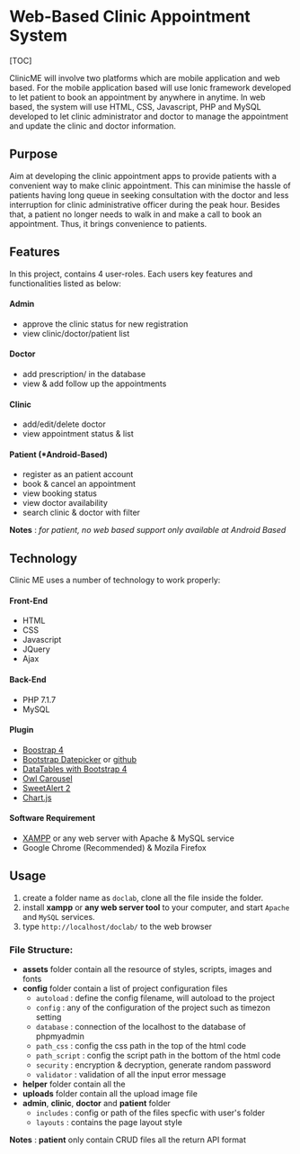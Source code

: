 # Web-Based Clinic Appointment System

[TOC]

ClinicME will involve two platforms which are mobile application and web based. For the mobile application based will use Ionic framework developed to let patient to book an appointment by anywhere in anytime. In web based, the system will use HTML, CSS, Javascript, PHP and MySQL developed to let clinic administrator and doctor to manage the appointment and update the clinic and doctor information.

## Purpose
Aim at developing the clinic appointment apps to provide patients with a convenient way to make clinic appointment. This can minimise the hassle of patients having long queue in seeking consultation with the doctor and less interruption for clinic administrative officer during the peak hour. Besides that, a patient no longer needs to walk in and make a call to book an appointment. Thus, it brings convenience to patients.

## Features
In this project, contains 4 user-roles. Each users key features and functionalities listed as below:

#### Admin
- approve the clinic status for new registration
- view clinic/doctor/patient list

#### Doctor
- add prescription/ in the database
- view & add follow up the appointments

#### Clinic
- add/edit/delete doctor
- view appointment status & list

#### Patient (*Android-Based)
- register as an patient account
- book & cancel an appointment
- view booking status
- view doctor availability
- search clinic & doctor with filter

**Notes** : *for patient, no web based support only available at Android Based*

## Technology
Clinic ME uses a number of technology to work properly:

#### Front-End
- HTML
- CSS
- Javascript
- JQuery
- Ajax

#### Back-End
- PHP 7.1.7
- MySQL

#### Plugin
- [Boostrap 4](https://www.chartjs.org/)
- [Bootstrap Datepicker](https://bootstrap-datepicker.readthedocs.io/en/stable/) or [github](https://github.com/uxsolutions/bootstrap-datepicker)
- [DataTables with Bootstrap 4](https://datatables.net/examples/styling/bootstrap4)
- [Owl Carousel](https://owlcarousel2.github.io/OwlCarousel2/)
- [SweetAlert 2](https://sweetalert2.github.io/)
- [Chart.js](https://www.chartjs.org/)

#### Software Requirement
- [XAMPP](https://www.apachefriends.org/index.html) or any web server with Apache & MySQL service
- Google Chrome (Recommended) & Mozila Firefox

## Usage
1. create a folder name as `doclab`, clone all the file inside the folder.
2. install **xampp** or **any web server tool** to your computer, and start `Apache` and `MySQL` services.
3. type `http://localhost/doclab/` to the web browser

### File Structure:
- **assets** folder contain all the resource of styles, scripts, images and fonts
- **config** folder contain a list of project configuration files
	- `autoload` : define the config filename, will autoload to the project
	- `config` : any of the configuration of the project such as timezon setting
	- `database` : connection of the localhost to the database of phpmyadmin
	- `path_css` : config the css path in the top of the html code
	- `path_script` : config the script path in the bottom of the html code
	- `security` : encryption & decryption, generate random password
	- `validator` : validation of all the input error message
- **helper** folder contain all the
- **uploads** folder contain all the upload image file
- **admin**, **clinic**, **doctor** and **patient** folder
	- `includes` : config or path of the files specfic with user&#39;s folder
	- `layouts` : contains the page layout style

**Notes** : **patient** only contain CRUD files all the return API format